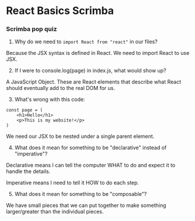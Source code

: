 # React Basics Scrimba

### Scrimba pop quiz 

1. Why do we need to `import React from "react"` in our files?

Because the JSX syntax is defined in React. We need to import React to use JSX.


2. If I were to console.log(page) in index.js, what would show up?

A JavaScript Object. These are React elements that describe what React should eventually add to the real DOM for us.


3. What's wrong with this code:
```
const page = (
    <h1>Hello</h1>
    <p>This is my website!</p>
)
```

We need our JSX to be nested under a single parent element.


4. What does it mean for something to be "declarative" instead of "imperative"?

Declarative means I can tell the computer WHAT to do and expect it to handle the details.
 
Imperative means I need to tell it HOW to do each step.


5. What does it mean for something to be "composable"?

We have small pieces that we can put together to make something
larger/greater than the individual pieces.


